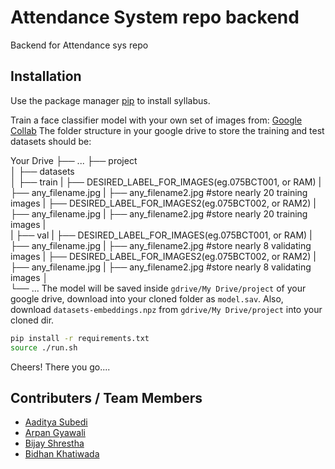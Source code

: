# Attendance System  repo backend 

Backend for Attendance sys repo

## Installation

Use the package manager [pip](https://pip.pypa.io/en/stable/) to install syllabus.



Train a face classifier model with your own set of images from: [Google Collab](https://colab.research.google.com/drive/1D4Nn5ToPBbovpEjdnrVRMvqVe1sQkPuD?usp=sharing)
The folder structure in your google drive to store the training and test datasets should be:

Your Drive
├── ...
├── project                
│   ├── datasets            
│       ├── train
|            ├── DESIRED_LABEL_FOR_IMAGES(eg.075BCT001, or RAM)
|                ├── any_filename.jpg
|                ├── any_filename2.jpg  #store nearly 20 training images
|             ├── DESIRED_LABEL_FOR_IMAGES2(eg.075BCT002, or RAM2)
|                ├── any_filename.jpg
|                ├── any_filename2.jpg #store nearly 20 training images
|                
|       ├── val
|            ├── DESIRED_LABEL_FOR_IMAGES(eg.075BCT001, or RAM)
|                ├── any_filename.jpg
|                ├── any_filename2.jpg #store nearly 8 validating images
|            ├── DESIRED_LABEL_FOR_IMAGES2(eg.075BCT002, or RAM2)
|                ├── any_filename.jpg
|                ├── any_filename2.jpg #store nearly 8 validating images
│                   
└── ...
The model will be saved inside `gdrive/My Drive/project` of your google drive, download into your cloned folder as `model.sav`.
Also, download `datasets-embeddings.npz` from `gdrive/My Drive/project` into your cloned dir.

```bash
pip install -r requirements.txt
source ./run.sh
```

Cheers! There you go....

## Contributers / Team Members

- [Aaditya Subedi](https://github.com/AadityaSubedi)
- [Arpan Gyawali](https://github.com/ArpanGyawali)
- [Bijay Shrestha](https://github.com/Hakudon)
- [Bidhan Khatiwada](https://github.com/Bidhan123)
